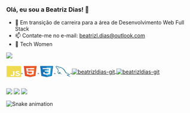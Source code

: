 ### Olá, eu sou a Beatriz Dias! 👋

- 🔭 Em transição de carreira para a área de Desenvolvimento Web Full Stack 
- 📫 Contate-me no e-mail: beatrizl.dias@outlook.com
- 💪 Tech Women

<div>
  <a href="https://github.com/beatrizldias">
  <img height="180em" src="https://github-readme-stats.vercel.app/api?username=beatrizldias&show_icons=true&theme=dark&include_all_commits=true&count_private=true"/>
</div>
  
  <div style="display: inline_block"><br>
   <img align="center" alt="Rafa-Js" height="30" width="40" src="https://raw.githubusercontent.com/devicons/devicon/master/icons/javascript/javascript-plain.svg">
  <img align="center" alt="beatrizldias-HTML" height="30" width="40" src="https://raw.githubusercontent.com/devicons/devicon/master/icons/html5/html5-original.svg">
  <img align="center" alt="beatrizldias-CSS" height="30" width="40" src="https://raw.githubusercontent.com/devicons/devicon/master/icons/css3/css3-original.svg">
  <img align="center" alt="Rafa-Java" height="30" width="40" src="https://raw.githubusercontent.com/devicons/devicon/master/icons/mysql/mysql-original.svg">
  <img align="center" alt="beatrizldias-git" height="30" width="40" src="https://cdn.jsdelivr.net/gh/devicons/devicon/icons/git/git-original.svg">
  <img align="center" alt="beatrizldias-git" height="30" width="40" src="https://cdn.jsdelivr.net/gh/devicons/devicon/icons/nodejs/nodejs-original-wordmark.svg">
    
</div>
  
  ##
 
<div> 
  <a href="https://www.instagram.com/ldbeatriz" target="_blank"><img src="https://img.shields.io/badge/-Instagram-%23E4405F?style=for-the-badge&logo=instagram&logoColor=white" target="_blank"></a>
  <a href = "mailto:beatrizl.dias@outlook.com"><img src="https://img.shields.io/badge/-Outlook-%23333?style=for-the-badge&logo=outlook&logoColor=white" target="_blank"></a>
  <a href="https://www.linkedin.com/in/beatriz-lopes-dias-077ab3115/" target="_blank"><img src="https://img.shields.io/badge/-LinkedIn-%230077B5?style=for-the-badge&logo=linkedin&logoColor=white" target="_blank"></a>  
  </div>

  
   ![Snake animation](https://github.com/feliperochax/feliperochax/blob/output/github-contribution-grid-snake.svg)
